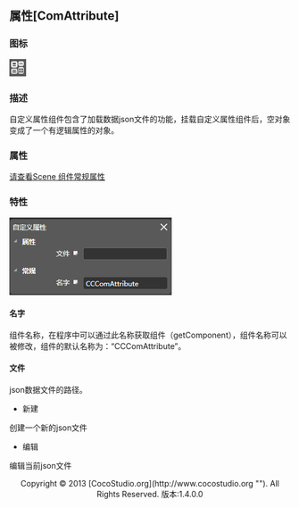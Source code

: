 ## 属性[ComAttribute]

### 图标

![](img/5-3-8-img-01.png)

### 描述

自定义属性组件包含了加载数据json文件的功能，挂载自定义属性组件后，空对象变成了一个有逻辑属性的对象。

### 属性

[请查看Scene 组件常规属性](5-3-9SceneEditor-General-Property.md)

### 特性

![](img/5-3-8-img-02.png)

#### 名字

组件名称，在程序中可以通过此名称获取组件（getComponent），组件名称可以被修改，组件的默认名称为：“CCComAttribute”。

#### 文件

json数据文件的路径。

*   新建

创建一个新的json文件

*   编辑

编辑当前json文件

<center>Copyright © 2013 [CocoStudio.org](http://www.cocostudio.org ""). All Rights Reserved. 版本:1.4.0.0</center>